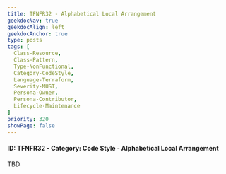 ```yaml
---
title: TFNFR32 - Alphabetical Local Arrangement
geekdocNav: true
geekdocAlign: left
geekdocAnchor: true
type: posts
tags: [
  Class-Resource,
  Class-Pattern,
  Type-NonFunctional,
  Category-CodeStyle,
  Language-Terraform,
  Severity-MUST,
  Persona-Owner,
  Persona-Contributor,
  Lifecycle-Maintenance
]
priority: 320
showPage: false
---
```


#### ID: TFNFR32 - Category: Code Style - Alphabetical Local Arrangement

TBD

